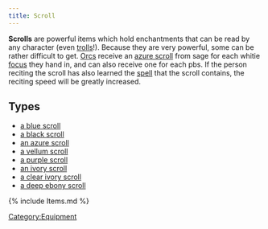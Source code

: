 ```yaml
---
title: Scroll
---
```


**Scrolls** are powerful items which hold enchantments that can be read
by any character (even [trolls](troll "wikilink")!). Because they are
very powerful, some can be rather difficult to get.
[Orcs](Orc "wikilink") receive an [azure
scroll](azure_scroll "wikilink") from sage for each whitie
[focus](focus "wikilink") they hand in, and can also receive one for
each pbs. If the person reciting the scroll has also learned the
[spell](spell "wikilink") that the scroll contains, the reciting speed
will be greatly increased.

## Types

- [a blue scroll](blue_scroll "wikilink")
- [a black scroll](black_scroll "wikilink")
- [an azure scroll](azure_scroll "wikilink")
- [a vellum scroll](vellum "wikilink")
- [a purple scroll](purple "wikilink")
- [an ivory scroll](ivory_scroll "wikilink")
- [a clear ivory scroll](clear_ivory "wikilink")
- [a deep ebony scroll](deep_ebony "wikilink")

{% include Items.md %}

[Category:Equipment](Category:Equipment "wikilink")